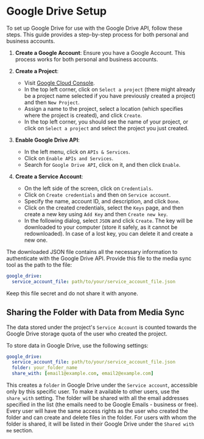 # Google Drive Setup

To set up Google Drive for use with the Google Drive API, follow these steps. This guide provides a step-by-step process for both personal and business accounts.

1. **Create a Google Account**: Ensure you have a Google Account. This process works for both personal and business accounts.

2. **Create a Project**:
   - Visit [Google Cloud Console](https://console.cloud.google.com/).
   - In the top left corner, click on `Select a project` (there might already be a project name selected if you have previously created a project) and then `New Project`.
   - Assign a name to the project, select a location (which specifies where the project is created), and click `Create`.
   - In the top left corner, you should see the name of your project, or click on `Select a project` and select the project you just created.

3. **Enable Google Drive API**:
   - In the left menu, click on `APIs & Services`.
   - Click on `Enable APIs and Services`.
   - Search for `Google Drive API`, click on it, and then click `Enable`.

4. **Create a Service Account**:
   - On the left side of the screen, click on `Credentials`.
   - Click on `Create credentials` and then on `Service account`.
   - Specify the name, account ID, and description, and click `Done`.
   - Click on the created credentials, select the `Keys` page, and then create a new key using `Add Key` and then `Create new key`.
   - In the following dialog, select `JSON` and click `Create`. The key will be downloaded to your computer (store it safely, as it cannot be redownloaded). In case of a lost key, you can delete it and create a new one.

The downloaded JSON file contains all the necessary information to authenticate with the Google Drive API. Provide this file to the media sync tool as the path to the file:

```yaml
google_drive:
  service_account_file: path/to/your/service_account_file.json
```

Keep this file secret and do not share it with anyone.

## Sharing the Folder with Data from Media Sync

The data stored under the project's `Service Account` is counted towards the Google Drive storage quota of the user who created the project.

To store data in Google Drive, use the following settings:

```yaml
google_drive:
  service_account_file: path/to/your/service_account_file.json
  folder: your_folder_name
  share_with: [email1@example.com, email2@example.com]
```

This creates a `folder` in Google Drive under the `Service account`, accessible only by this specific user. To make it available to other users, use the `share_with` setting. The folder will be shared with all the email addresses specified in the list (the emails need to be Google Emails - business or free). Every user will have the same access rights as the user who created the folder and can create and delete files in the folder. For users with whom the folder is shared, it will be listed in their Google Drive under the `Shared with me` section.